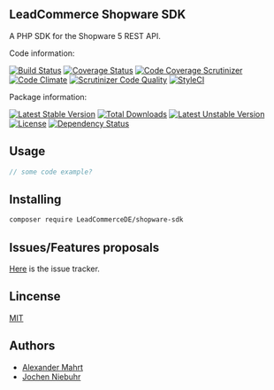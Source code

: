 LeadCommerce Shopware SDK
-----------------

A PHP SDK for the Shopware 5 REST API.

Code information:

[![Build Status](https://travis-ci.org/LeadCommerceDE/shopware-sdk.png?branch=master)](https://travis-ci.org/LeadCommerceDE/shopware-sdk)
[![Coverage Status](https://coveralls.io/repos/LeadCommerceDE/shopware-sdk/badge.png?branch=master)](https://coveralls.io/r/LeadCommerceDE/shopware-sdk?branch=master)
[![Code Coverage Scrutinizer](https://scrutinizer-ci.com/g/LeadCommerceDE/shopware-sdk/badges/coverage.png?b=master)](https://scrutinizer-ci.com/g/LeadCommerceDE/shopware-sdk/?branch=master)
[![Code Climate](https://codeclimate.com/github/LeadCommerceDE/shopware-sdk.png)](https://codeclimate.com/github/LeadCommerceDE/shopware-sdk)
[![Scrutinizer Code Quality](https://scrutinizer-ci.com/g/LeadCommerceDE/shopware-sdk/badges/quality-score.png?b=master)](https://scrutinizer-ci.com/g/LeadCommerceDE/shopware-sdk/?branch=master)
[![StyleCI](https://styleci.io/repos/60611683/shield)](https://styleci.io/repos/60611683)

Package information:

[![Latest Stable Version](https://poser.pugx.org/LeadCommerceDE/shopware-sdk/v/stable.svg)](https://packagist.org/packages/LeadCommerceDE/shopware-sdk)
[![Total Downloads](https://poser.pugx.org/LeadCommerceDE/shopware-sdk/downloads.svg)](https://packagist.org/packages/LeadCommerceDE/shopware-sdk)
[![Latest Unstable Version](https://poser.pugx.org/LeadCommerceDE/shopware-sdk/v/unstable.svg)](https://packagist.org/packages/LeadCommerceDE/shopware-sdk)
[![License](https://poser.pugx.org/LeadCommerceDE/shopware-sdk/license.svg)](https://packagist.org/packages/LeadCommerceDE/shopware-sdk)
[![Dependency Status](https://gemnasium.com/LeadCommerceDE/shopware-sdk.png)](https://gemnasium.com/LeadCommerceDE/shopware-sdk)


## Usage


```php
// some code example?
```

## Installing

```bash
composer require LeadCommerceDE/shopware-sdk
```

## Issues/Features proposals

[Here](https://github.com/LeadCommerceDE/shopware-sdk/issues) is the issue tracker.

## Lincense

[MIT](MIT-LICENSE)

## Authors

- [Alexander Mahrt](https://github.com/cyruxx)
- [Jochen Niebuhr](https://github.com/jniebuhr)
